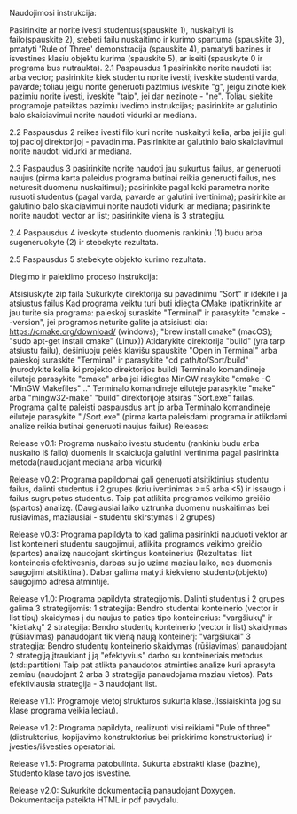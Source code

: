 Naudojimosi instrukcija:

Pasirinkite ar norite ivesti studentus(spauskite 1), nuskaityti is failo(spauskite 2), stebeti failu nuskaitimo ir kurimo spartuma (spauskite 3), pmatyti 'Rule of Three' demonstracija (spauskite 4),  pamatyti bazines ir isvestines klasiu objektu kurima (spauskite 5), ar iseiti (spauskyte 0 ir programa bus nutraukta).
2.1 Paspausdus 1 pasirinkite norite naudoti list arba vector; pasirinkite kiek studentu norite ivesti; iveskite studenti varda, pavarde; toliau jeigu norite generuoti paztmius iveskite "g", jeigu zinote kiek pazimiu norite ivesti, iveskite "taip", jei dar nezinote - "ne". Toliau siekite programoje pateiktas pazimiu ivedimo instrukcijas; pasirinkite ar galutinio balo skaiciavimui norite naudoti vidurki ar mediana.

2.2 Paspausdus 2 reikes ivesti filo kuri norite nuskaityti kelia, arba jei jis guli toj pacioj direktorijoj - pavadinima. Pasirinkite ar galutinio balo skaiciavimui norite naudoti vidurki ar mediana.

2.3 Paspaudus 3 pasirinkite norite naudoti jau sukurtus failus, ar generuoti naujus (pirma karta paleidus programa butinai reikia generuoti failus, nes neturesit duomenu nuskaitimui); pasirinkite pagal koki parametra norite rusuoti studentus (pagal varda, pavarde ar galutini ivertinima); pasirinkite ar galutinio balo skaiciavimui norite naudoti vidurki ar mediana; pasirinkite norite naudoti vector ar list; pasirinkite viena is 3 strategiju.

2.4 Paspausdus 4 iveskyte studento duomenis rankiniu (1) budu arba sugeneruokyte (2) ir stebekyte rezultata.

2.5 Paspausdus 5 stebekyte objekto kurimo rezultata.



Diegimo ir paleidimo proceso instrukcija:

Atsisiuskyte zip faila
Sukurkyte direktorija su pavadinimu "Sort" ir idekite i ja atsiustus failus
Kad programa veiktu turi buti idiegta CMake (patikrinkite ar jau turite sia programa: paieskoj suraskite "Terminal" ir parasykite "cmake --version", jei programos neturite galite ja atsisiusti cia: https://cmake.org/download/ (windows); "brew install cmake" (macOS); "sudo apt-get install cmake" (Linux))
Atidarykite direktorija "build" (yra tarp atsiustu failu), dešiniuoju pelės klavišu spauskite "Open in Terminal" arba paieskoj suraskite "Terminal" ir parasykite "cd path/to/Sort/build" (nurodykite kelia iki projekto direktorijos build)
Terminalo komandineje eiluteje parasykite "cmake" arba jei idiegtas MinGW rasykite "cmake -G "MinGW Makefiles" .."
Terminalo komandineje eiluteje parasykite "make" arba "mingw32-make"
"build" direktorijoje atsiras "Sort.exe" failas. Programa galite paleisti paspausdus ant jo arba Terminalo komandineje eiluteje parasykite "./Sort.exe" (pirma karta paleisdami programa ir atlikdami analize reikia butinai generuoti naujus failus)
Releases:

Release v0.1: Programa nuskaito ivestu studentu (rankiniu budu arba nuskaito iš failo) duomenis ir skaiciuoja galutini ivertinima pagal pasirinkta metoda(nauduojant mediana arba vidurki)

Release v0.2: Programa papildomai gali generuoti atsitiktinius studentu failus, dalinti studentus i 2 grupes (kriu ivertinimas >=5 arba <5) ir issaugo i failus sugrupotus studentus. Taip pat atlikita programos veikimo greičio (spartos) analizę. (Daugiausiai laiko uztrunka duomenu nuskaitimas bei rusiavimas, maziausiai - studentu skirstymas i 2 grupes)

Release v0.3: Programa papildyta to kad galima pasirinkti nauduoti vektor ar list konteineri studentu saugojimui, atlikita programos veikimo greičio (spartos) analizę naudojant skirtingus konteinerius (Rezultatas: list konteineris efektivesnis, darbas su jo uzima maziau laiko, nes duomenis saugojimi atsitiktinai). Dabar galima matyti kiekvieno studento(objekto) saugojimo adresa atmintije.

Release v1.0: Programa papildyta strategijomis. Dalinti studentus i 2 grupes galima 3 strategijomis:
1 strategija: Bendro studentai konteinerio (vector ir list tipų) skaidymas į du naujus to paties tipo konteinerius: "vargšiukų" ir "kietiakų"
2 strategija: Bendro studentų konteinerio (vector ir list) skaidymas (rūšiavimas) panaudojant tik vieną naują konteinerį: "vargšiukai"
3 strategija: Bendro studentų konteinerio skaidymas (rūšiavimas) panaudojant 2 strategiją įtraukiant į ją "efektyvius" darbo su konteineriais metodus (std::partition)
Taip pat atlikta panaudotos atminties analize kuri aprasyta zemiau (naudojant 2 arba 3 strategija panaudojama maziau vietos).
Pats efektiviausia strategija - 3 naudojant list.

Release v1.1: Programoje vietoj strukturos sukurta klase.(Issiaiskinta jog su klase programa veikia leciau).

Release v1.2: Programa papildyta, realizuoti visi reikiami "Rule of three" (distruktorius, kopijavimo konstruktorius bei priskirimo konstruktorius) ir įvesties/išvesties operatoriai. 

Release v1.5: Programa patobulinta. Sukurta abstrakti klase (bazine), Studento klase tavo jos isvestine.

Release v2.0: Sukurkite dokumentaciją panaudojant Doxygen. Dokumentacija pateikta HTML ir pdf pavydalu.
